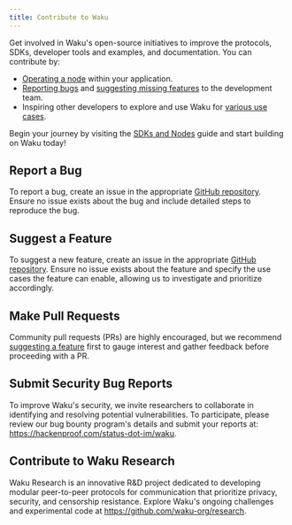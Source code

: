 ```yaml
---
title: Contribute to Waku
---
```


Get involved in Waku's open-source initiatives to improve the protocols, SDKs, developer tools and examples, and documentation. You can contribute by:

- [Operating a node](/guides/sdks-and-nodes#operate-a-waku-node) within your application.
- [Reporting bugs](#report-a-bug) and [suggesting missing features](#suggest-a-feature) to the development team.
- Inspiring other developers to explore and use Waku for [various use cases](/overview/use-cases).

Begin your journey by visiting the [SDKs and Nodes](/guides/sdks-and-nodes) guide and start building on Waku today!

## Report a Bug

To report a bug, create an issue in the appropriate [GitHub repository](https://github.com/waku-org). Ensure no issue exists about the bug and include detailed steps to reproduce the bug.

## Suggest a Feature

To suggest a new feature, create an issue in the appropriate [GitHub repository](https://github.com/waku-org). Ensure no issue exists about the feature and specify the use cases the feature can enable, allowing us to investigate and prioritize accordingly.

## Make Pull Requests

Community pull requests (PRs) are highly encouraged, but we recommend [suggesting a feature](#suggest-a-feature) first to gauge interest and gather feedback before proceeding with a PR.

## Submit Security Bug Reports

To improve Waku's security, we invite researchers to collaborate in identifying and resolving potential vulnerabilities. To participate, please review our bug bounty program's details and submit your reports at: <https://hackenproof.com/status-dot-im/waku>.

## Contribute to Waku Research

Waku Research is an innovative R&D project dedicated to developing modular peer-to-peer protocols for communication that prioritize privacy, security, and censorship resistance. Explore Waku's ongoing challenges and experimental code at <https://github.com/waku-org/research>.